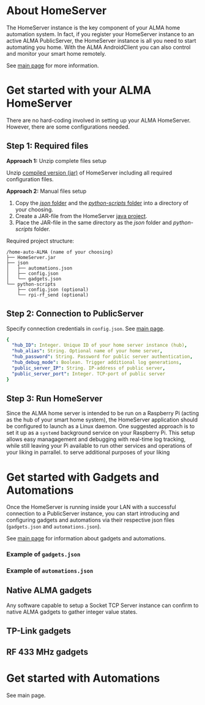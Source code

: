 
# About HomeServer
The HomeServer instance is the key component of your ALMA home automation system. In fact, if you register your HomeServer instance to an active ALMA PublicServer, the HomeServer instance is all you need to start automating you home. With the ALMA AndroidClient you can also control and monitor your smart home remotely.

See [main page](link) for more information.

# Get started with your ALMA HomeServer

There are no hard-coding involved in setting up your ALMA HomeServer. However, there are some configurations needed.

## Step 1: Required files

**Approach 1:** Unzip complete files setup

Unzip [compiled version (jar)](link) of HomeServer including all required configuration files.

**Approach 2:** Manual files setup

1. Copy the [*json* folder](link) and the [*python-scripts* folder](link) into a directory of your choosing.
2. Create a JAR-file from the HomeServer [java project](link).
3. Place the JAR-file in the same directory as the *json* folder and *python-scripts* folder. 

Required project structure:
```
/home-auto-ALMA (name of your choosing)
├── HomeServer.jar
├── json
│   ├── automations.json
│   ├── config.json
│   └── gadgets.json
└── python-scripts
    ├── config.json (optional)
    └── rpi-rf_send (optional)
```
## Step 2: Connection to PublicServer

Specify connection credentials in `config.json`. See [main page](link).
```yaml
{
  "hub_ID": Integer. Unique ID of your home server instance (hub),
  "hub_alias": String. Optional name of your home server,
  "hub_password": String. Password for public server authentication,
  "hub_debug_mode": Boolean. Trigger additional log generations,
  "public_server_IP": String. IP-address of public server,
  "public_server_port": Integer. TCP-port of public server
}
```

## Step 3:  Run HomeServer
Since the ALMA home server is intended to be run on a Raspberry Pi (acting as the hub of your smart home system), the HomeServer application should be configured to launch as a Linux daemon. One suggested approach is to set it up as a `systemd` background service on your Raspberry Pi. This setup allows easy managagement and debugging with real-time log tracking, while still leaving your Pi available to run other services and operations of your liking in parrallel.  to serve additional purposes of your liking

# Get started with Gadgets and Automations
Once the HomeServer is running inside your LAN with a successful connection to a PublicServer instance, you can start introducing and configuring gadgets and automations via their respective json files (`gadgets.json` and `automations.json`).

See [main page](link) for information about gadgets and automations.

### Example of `gadgets.json`

### Example of `automations.json`

## Native ALMA gadgets
Any software capable to setup a Socket TCP Server instance can confirm to native ALMA gadgets to gather integer value states.

## TP-Link gadgets

## RF 433 MHz gadgets

# Get started with Automations
See main page.
